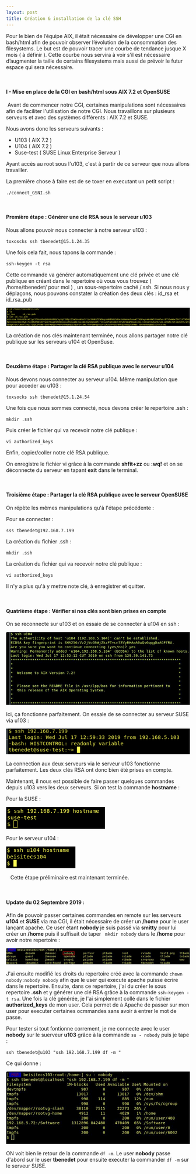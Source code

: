 ```yaml
---
layout: post
title: Création & installation de la clé SSH
---
```


Pour le bien de l’équipe AIX, il était nécessaire de développer une CGI en bash/html afin de pouvoir observer l’évolution de la consommation des filesystems. Le but est de pouvoir tracer une courbe de tendance jusque X mois ( à définir ). Cette courbe nous servira à voir s’il est nécessaire d’augmenter la taille de certains filesystems mais aussi de prévoir le futur espace qui sera nécessaire.

&nbsp;
&nbsp;

#### __I - Mise en place de la CGI en bash/html sous AIX 7.2 et OpenSUSE__

&nbsp;Avant de commencer notre CGI, certaines manipulations sont nécessaires afin de faciliter l'utilisation de notre CGI. Nous travaillons sur plusieurs serveurs et avec des systèmes différents : AIX 7.2 et SUSE. 

Nous avons donc les serveurs suivants :

- U103 ( AIX 7.2 )
- U104 ( AIX 7.2 )
- Suse-test ( SUSE Linux Enterprise Serveur )

Ayant accès au root sous l'u103, c'est à partir de ce serveur que nous allons travailler. 

La première chose à faire est de se toxer en executant un petit script :
```
./connect_GSNI.sh
```

&nbsp;
#### __Première étape : Générer une clé RSA sous le serveur u103__

Nous allons pouvoir nous connecter à notre serveur u103 :
```
toxoscks ssh tbenedet@15.1.24.35
```

Une fois cela fait, nous tapons la commande :
```
ssh-keygen -t rsa
```

Cette commande va générer automatiquement une clé privée et une clé publique en créant dans le repertoire où vous vous trouvez ( /home/tbenedet/ pour moi ) , un sous-repertoire caché /.ssh. Si nous nous y déplaçons, nous pouvons constater la création des deux clés : id_rsa et id_rsa_pub

![image_1](/pictures/cle_rsa_ok.png)


La création de nos clés maintenant terminée, nous allons partager notre clé publique sur les serveurs u104 et OpenSuse.

&nbsp;
#### __Deuxième étape : Partager la clé RSA publique avec le serveur u104__

Nous devons nous connecter au serveur u104. Même manipulation que pour acceder au u103 :
```
toxsocks ssh tbenedet@15.1.24.54
```

Une fois que nous sommes connecté, nous devons créer le repertoire .ssh :
```
mkdir .ssh
```

Puis créer le fichier qui va recevoir notre clé publique :
```
vi authorized_keys
```

Enfin, copier/coller notre clé RSA publique. 

On enregistre le fichier vi grâce à la commande __shfit+zz__ ou __:wq!__ et on se déconnecte du serveur en tapant __exit__ dans le terminal.

&nbsp;
#### __Troisième étape : Partager la clé RSA publique avec le serveur OpenSUSE__

On répète les mêmes manipulations qu'à l'étape précédente :

Pour se connecter :
```
sss tbenedet@192.168.7.199
```

La création du fichier .ssh :
```
mkdir .ssh
```

La création du fichier qui va recevoir notre clé publique :
```
vi authorized_keys
```

Il n'y a plus qu'à y mettre note clé, à enregistrer et quitter.

&nbsp;
#### __Quatrième étape : Vérifier si nos clés sont bien prises en compte__

On se reconnecte sur u103 et on essaie de se connecter à u104 en ssh :

![image_2](/pictures/u103_u104.png)

Ici, ça fonctionne parfaitement. On essaie de se connecter au serveur SUSE via u103 :

![image_3](/pictures/u103_suse.png)

La connection aux deux serveurs via le serveur u103 fonctionne parfaitement. Les deux clés RSA ont donc bien été prises en compte. 
&nbsp;

Maintenant, il nous est possible de faire passer quelques commandes depuis u103 vers les deux serveurs. Si on test la commande __hostname__ :

Pour la SUSE :

![image_4](/pictures/suse_hostname.png)


Pour le serveur u104 :

![image_5](/pictures/u104_hostname.png)

&nbsp;
&nbsp;Cette étape préliminaire est maintenant terminée.

&nbsp;
#### __Update du 02 Septembre 2019 :__

Afin de pouvoir passer certaines commandes en remote sur les serveurs __u104__ et __SUSE__ via ma CGI, il était nécessaire de créer un __/home__ pour le user lançant apache. Ce user étant __nobody__ je suis passé via __smitty__ pour lui créer un __/home__ puis il suffisait de taper ` mkdir nobody` dans le __/home__ pour avoir notre repertoire :

![image_6](/pictures/nobody.jpg)

J'ai ensuite modifié les droits du repertoire créé avec la commande `chown nobody:nobody nobody` afin que le user qui execute apache puisse écrire dans le repertoire. Ensuite, dans ce repertoire, j'ai du créer le sous repertoire __.ssh__ et y générer une clé RSA grâce à la commande `ssh-keygen -t rsa`. Une fois la clé générée, je l'ai simplement collé dans le fichier __authorized_keys__ de mon user. Cela permet de à Apache de passer sur mon user pour executer certaines ocmmandes sans avoir à entrer le mot de passe.

Pour tester si tout fontionne correment, je me connecte avec le user __nobody__ sur le suerveur __u103__ grâce à la commande `su - nobody` puis je tape :
```
ssh tbenedet@u103 "ssh 192.168.7.199 df -m "
```
Ce qui donne :

![image_7](/pictures/RSA_SUSE.jpg)

ON voit bien le retour de la commande `df -m`. Le user __nobody__ passe d'abord sur le user __tbenedet__ pour ensuite executer la commander `df -m` sur le serveur SUSE.





